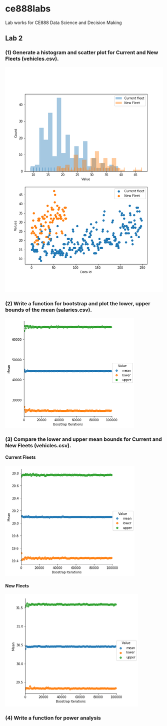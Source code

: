 # ce888labs
Lab works for CE888 Data Science and Decision Making

## Lab 2<br>
### (1) Generate a histogram and scatter plot for Current and New Fleets (vehicles.csv).
![logo](./labs/lab2/charts/vehicles_plot.png?raw=true) 

### (2) Write a function for bootstrap and plot the lower, upper bounds of the mean (salaries.csv).
![logo](./labs/lab2/charts/bootstrap_confidence.png?raw=true) 

### (3) Compare the lower and upper mean bounds for Current and New Fleets (vehicles.csv).<br>
#### Current Fleets<br>
![logo](./labs/lab2/charts/bootstrap2_Current_fleet.png?raw=true)

#### New Fleets<br>
![logo](./labs/lab2/charts/bootstrap2_New_Fleet.png?raw=true) 

### (4) Write a function for power analysis